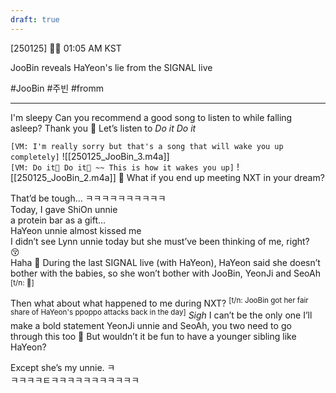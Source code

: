 ```yaml
---
draft: true
---
```

[250125] 🐣💭 01:05 AM KST

JooBin reveals HaYeon's lie from the SIGNAL live

#JooBin #주빈 #fromm
___
I'm sleepy
Can you recommend a good song to listen to while falling asleep?
Thank you
🫧 Let’s listen to *Do it Do it*



`[VM: I'm really sorry but that's a song that will wake you up completely]`
![[250125_JooBin_3.m4a]]  
`[VM: Do it🎵 Do it🎵 ~~ This is how it wakes you up]`
![[250125_JooBin_2.m4a]]
🫧 What if you end up meeting NXT in your dream?  

That’d be tough...
ㅋㅋㅋㅋㅋㅋㅋㅋㅋㅋ  
Today, I gave ShiOn unnie  
a protein bar as a gift...  
HaYeon unnie almost kissed me  
I didn’t see Lynn unnie today 
but she must’ve been thinking of me, right?   
😚  
Haha 
🫧 During the last SIGNAL live (with HaYeon), HaYeon said she doesn’t bother with the babies, so she won’t bother with JooBin, YeonJi and SeoAh <sup>[t/n: 💋]</sup>

Then what about what happened to me during NXT? 
<sup>[t/n: JooBin got her fair share of HaYeon's ppoppo attacks back in the day]</sup> 
*Sigh* 
I can’t be the only one
I’ll make a bold statement
YeonJi unnie and SeoAh, you two need to go through this too
🫧 But wouldn’t it be fun to have a younger sibling like HaYeon?

Except she’s my unnie.
ㅋ  
ㅋㅋㅋㅋㅌㅋㅋㅋㅋㅋㅋㅋㅋㅋㅋㅋ  
